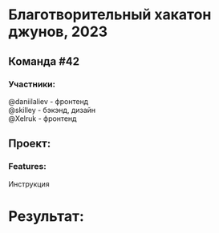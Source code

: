 # Благотворительный хакатон джунов, 2023

## Команда #42

### Участники:

@daniilaliev - фронтенд  
@skilley - бэкэнд, дизайн  
@Xelruk - фронтенд

## Проект:

### Features:

Инструкция

# Результат:
